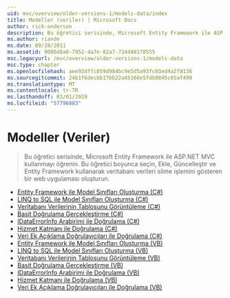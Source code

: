 ```yaml
---
uid: mvc/overview/older-versions-1/models-data/index
title: Modeller (veriler) | Microsoft Docs
author: rick-anderson
description: Bu öğretici serisinde, Microsoft Entity Framework ile ASP.NET MVC kullanmayı öğrenin. Bu öğretici boyunca, bir web uygulaması oluşturma...
ms.author: riande
ms.date: 09/28/2011
ms.assetid: 9086d8a8-7952-4a7e-82a7-724d48178555
msc.legacyurl: /mvc/overview/older-versions-1/models-data
msc.type: chapter
ms.openlocfilehash: aee92dffc059d984bc9e5d5a93fc03ed4a2f8136
ms.sourcegitcommit: 24b1f6decbb17bb22a45166e5fdb0845c65af498
ms.translationtype: MT
ms.contentlocale: tr-TR
ms.lasthandoff: 03/01/2019
ms.locfileid: "57796883"
---
```

<a name="models-data"></a>Modeller (Veriler)
====================
> Bu öğretici serisinde, Microsoft Entity Framework ile ASP.NET MVC kullanmayı öğrenin. Bu öğretici boyunca seçin, Ekle, Güncelleştir ve Entity Framework kullanarak veritabanı verileri silme işlemini gösteren bir web uygulaması oluşturun.


- [Entity Framework ile Model Sınıfları Oluşturma (C#)](creating-model-classes-with-the-entity-framework-cs.md)
- [LINQ to SQL ile Model Sınıfları Oluşturma (C#)](creating-model-classes-with-linq-to-sql-cs.md)
- [Veritabanı Verilerinin Tablosunu Görüntüleme (C#)](displaying-a-table-of-database-data-cs.md)
- [Basit Doğrulama Gerçekleştirme (C#)](performing-simple-validation-cs.md)
- [IDataErrorInfo Arabirimi ile Doğrulama (C#)](validating-with-the-idataerrorinfo-interface-cs.md)
- [Hizmet Katmanı ile Doğrulama (C#)](validating-with-a-service-layer-cs.md)
- [Veri Ek Açıklama Doğrulayıcıları ile Doğrulama (C#)](validation-with-the-data-annotation-validators-cs.md)
- [Entity Framework ile Model Sınıfları Oluşturma (VB)](creating-model-classes-with-the-entity-framework-vb.md)
- [LINQ to SQL ile Model Sınıfları Oluşturma (VB)](creating-model-classes-with-linq-to-sql-vb.md)
- [Veritabanı Verilerinin Tablosunu Görüntüleme (VB)](displaying-a-table-of-database-data-vb.md)
- [Basit Doğrulama Gerçekleştirme (VB)](performing-simple-validation-vb.md)
- [IDataErrorInfo Arabirimi ile Doğrulama (VB)](validating-with-the-idataerrorinfo-interface-vb.md)
- [Hizmet Katmanı ile Doğrulama (VB)](validating-with-a-service-layer-vb.md)
- [Veri Ek Açıklama Doğrulayıcıları ile Doğrulama (VB)](validation-with-the-data-annotation-validators-vb.md)
